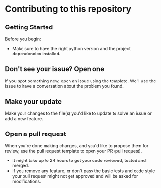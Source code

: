 # Contributing to this repository

## Getting Started

Before you begin:

* Make sure to have the right python version and the project dependencies installed.

## Don't see your issue? Open one

If you spot something new, open an issue using the template.
We'll use the issue to have a conversation about the problem you found.

## Make your update

Make your changes to the file(s) you'd like to update to solve an issue 
or add a new feature.

## Open a pull request

When you're done making changes, 
and you'd like to propose them for review, 
use the pull request template to open your PR (pull request).

* It might take up to 24 hours to get your code reviewed, tested and merged.
* If you remove any feature, or don't pass the basic tests and code style your 
pull request might not get approved and will be asked for modifications.